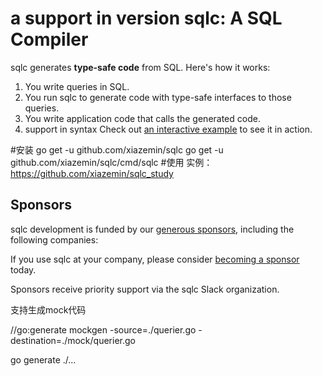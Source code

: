 # a support in version sqlc: A SQL Compiler

sqlc generates **type-safe code** from SQL. Here's how it works:

1. You write queries in SQL.
1. You run sqlc to generate code with type-safe interfaces to those queries.
1. You write application code that calls the generated code.
1. support in syntax
Check out [an interactive example](https://github.com/xiazemin/sqlc_study) to see it in action.


#安装
 go get -u github.com/xiazemin/sqlc
 go get -u github.com/xiazemin/sqlc/cmd/sqlc
#使用
实例：https://github.com/xiazemin/sqlc_study

## Sponsors

sqlc development is funded by our [generous
sponsors](https://github.com/sponsors/xiazemin), including the following
companies:

If you use sqlc at your company, please consider [becoming a
sponsor](https://github.com/sponsors/xiazemin) today.

Sponsors receive priority support via the sqlc Slack organization.

支持生成mock代码

 //go:generate  mockgen -source=./querier.go  -destination=./mock/querier.go

 go generate ./... 